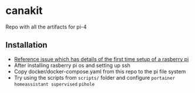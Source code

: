 # canakit
Repo with all the artifacts for pi-4


## Installation
- [Reference issue which has details of the first time setup of a rasberry pi](https://github.com/rkumar2468/canakit/issues/1)
- After installing rasberry pi os and setting up ssh
- Copy docker/docker-compose.yaml from this repo to the pi file system
- Try using the scripts from `scripts/` folder and configure `portainer` `homeassistant supervised` `pihole`
